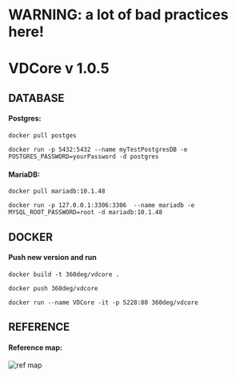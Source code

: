 ﻿# WARNING: a lot of bad practices here!
# VDCore v 1.0.5
## DATABASE
#### Postgres: 
`docker pull postges`

`docker run -p 5432:5432 --name myTestPostgresDB -e POSTGRES_PASSWORD=yourPassword -d postgres`
#### MariaDB: 
`docker pull mariadb:10.1.48`

`docker run -p 127.0.0.1:3306:3306  --name mariadb -e MYSQL_ROOT_PASSWORD=root -d mariadb:10.1.48`

## DOCKER
#### Push new version and run
`docker build -t 360deg/vdcore .`

`docker push 360deg/vdcore`

`docker run --name VDCore -it -p 5228:80 360deg/vdcore`

## REFERENCE
#### Reference map:
![ref map](http://vlads.top/reserved/vdcore.png)
